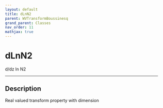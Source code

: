 ```yaml
---
layout: default
title: dLnN2
parent: WVTransformBoussinesq
grand_parent: Classes
nav_order: 11
mathjax: true
---
```


#  dLnN2

d/dz ln N2


---

## Description
Real valued transform property with dimension 